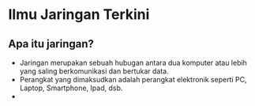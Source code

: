 # Ilmu Jaringan Terkini
## Apa itu jaringan?
- Jaringan merupakan sebuah hubugan antara dua komputer atau lebih yang saling berkomunikasi dan bertukar data.
- Perangkat yang dimaksudkan adalah perangkat elektronik seperti PC, Laptop, Smartphone, Ipad, dsb.
- 
